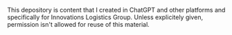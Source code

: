 This depository is content that I created in ChatGPT and other platforms and specifically for Innovations Logistics Group. 
Unless explicitely given, permission isn't allowed for reuse of this material. 
